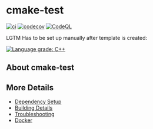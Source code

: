 # cmake-test

[![ci](https://github.com/smetanin512/cmake-test/actions/workflows/ci.yml/badge.svg)](https://github.com/smetanin512/cmake-test/actions/workflows/ci.yml)
[![codecov](https://codecov.io/gh/smetanin512/cmake-test/branch/main/graph/badge.svg)](https://codecov.io/gh/smetanin512/cmake-test)
[![CodeQL](https://github.com/smetanin512/cmake-test/actions/workflows/codeql-analysis.yml/badge.svg)](https://github.com/smetanin512/cmake-test/actions/workflows/codeql-analysis.yml)

LGTM Has to be set up manually after template is created:

[![Language grade: C++](https://img.shields.io/lgtm/grade/cpp/github/smetanin512/cmake-test)](https://lgtm.com/projects/g/smetanin512/cmake-test/context:cpp)

## About cmake-test



## More Details

 * [Dependency Setup](README_dependencies.md)
 * [Building Details](README_building.md)
 * [Troubleshooting](README_troubleshooting.md)
 * [Docker](README_docker.md)
